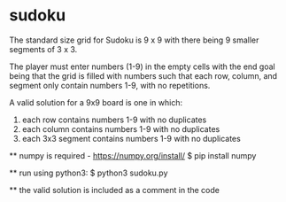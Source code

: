 # sudoku

The standard size grid for Sudoku is 9 x 9 with there being 9 smaller segments of 3 x 3.

The player must enter numbers (1-9) in the empty cells with the end goal being that the grid is filled with numbers such that each row, column, and segment only contain numbers 1-9, with no repetitions. 

A valid solution for a 9x9 board is one in which:
1) each row contains numbers 1-9 with no duplicates
2) each column contains numbers 1-9 with no duplicates
3) each 3x3 segment contains numbers 1-9 with no duplicates


** numpy is required - https://numpy.org/install/
$ pip install numpy


** run using python3:
$ python3 sudoku.py


** the valid solution is included as a comment in the code
